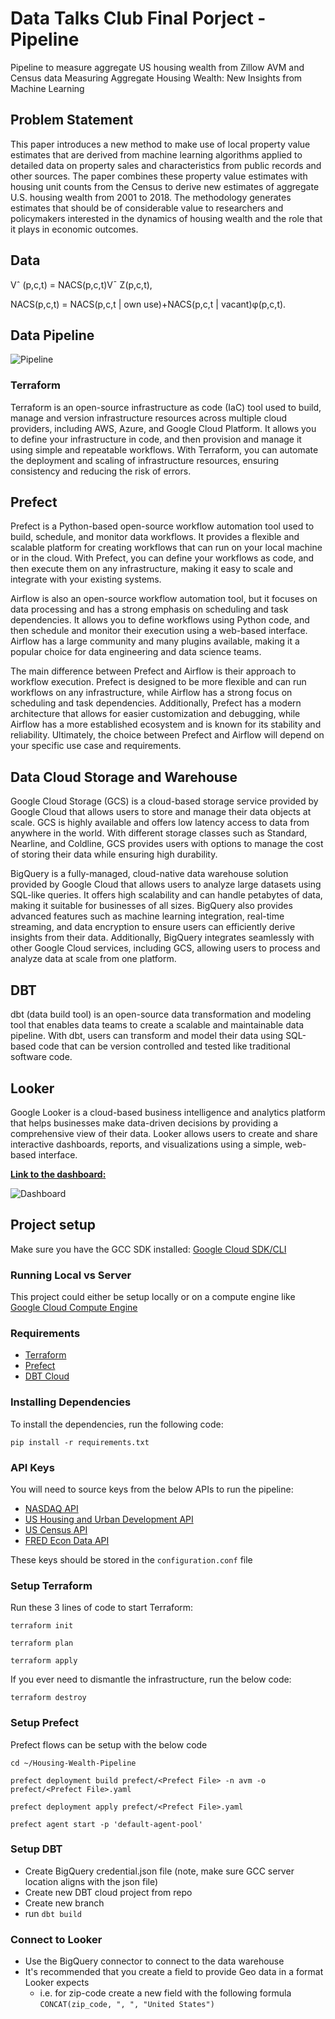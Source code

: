 # Data Talks Club Final Porject - Pipeline 
Pipeline to measure aggregate US housing wealth from Zillow AVM and Census data
Measuring Aggregate Housing Wealth: New Insights from
Machine Learning

## Problem Statement

This paper introduces a new method to make use of local property value estimates that are derived from machine learning algorithms applied to detailed data on property sales and characteristics from public records and other sources. The paper combines these property value estimates with housing unit counts from the Census to derive new estimates of aggregate U.S. housing wealth from 2001 to 2018. The methodology generates estimates that should be of considerable value to researchers and policymakers interested in the dynamics of housing wealth and the role that it plays in economic outcomes.
## Data 


Vˆ (p,c,t) = NACS(p,c,t)V¯ Z(p,c,t),

NACS(p,c,t) = NACS(p,c,t | own use)+NACS(p,c,t | vacant)φ(p,c,t).


## Data Pipeline

![Pipeline](images/Pipeline.png)


### Terraform 

Terraform is an open-source infrastructure as code (IaC) tool used to build, manage and version infrastructure resources across multiple cloud providers, including AWS, Azure, and Google Cloud Platform. It allows you to define your infrastructure in code, and then provision and manage it using simple and repeatable workflows. With Terraform, you can automate the deployment and scaling of infrastructure resources, ensuring consistency and reducing the risk of errors.

## Prefect

Prefect is a Python-based open-source workflow automation tool used to build, schedule, and monitor data workflows. It provides a flexible and scalable platform for creating workflows that can run on your local machine or in the cloud. With Prefect, you can define your workflows as code, and then execute them on any infrastructure, making it easy to scale and integrate with your existing systems.

Airflow is also an open-source workflow automation tool, but it focuses on data processing and has a strong emphasis on scheduling and task dependencies. It allows you to define workflows using Python code, and then schedule and monitor their execution using a web-based interface. Airflow has a large community and many plugins available, making it a popular choice for data engineering and data science teams.

The main difference between Prefect and Airflow is their approach to workflow execution. Prefect is designed to be more flexible and can run workflows on any infrastructure, while Airflow has a strong focus on scheduling and task dependencies. Additionally, Prefect has a modern architecture that allows for easier customization and debugging, while Airflow has a more established ecosystem and is known for its stability and reliability. Ultimately, the choice between Prefect and Airflow will depend on your specific use case and requirements.

## Data Cloud Storage and Warehouse

Google Cloud Storage (GCS) is a cloud-based storage service provided by Google Cloud that allows users to store and manage their data objects at scale. GCS is highly available and offers low latency access to data from anywhere in the world. With different storage classes such as Standard, Nearline, and Coldline, GCS provides users with options to manage the cost of storing their data while ensuring high durability.

BigQuery is a fully-managed, cloud-native data warehouse solution provided by Google Cloud that allows users to analyze large datasets using SQL-like queries. It offers high scalability and can handle petabytes of data, making it suitable for businesses of all sizes. BigQuery also provides advanced features such as machine learning integration, real-time streaming, and data encryption to ensure users can efficiently derive insights from their data. Additionally, BigQuery integrates seamlessly with other Google Cloud services, including GCS, allowing users to process and analyze data at scale from one platform.

## DBT

dbt (data build tool) is an open-source data transformation and modeling tool that enables data teams to create a scalable and maintainable data pipeline. With dbt, users can transform and model their data using SQL-based code that can be version controlled and tested like traditional software code.
## Looker

Google Looker is a cloud-based business intelligence and analytics platform that helps businesses make data-driven decisions by providing a comprehensive view of their data. Looker allows users to create and share interactive dashboards, reports, and visualizations using a simple, web-based interface.

 [**Link to the dashboard:**](https://lookerstudio.google.com/reporting/1f5246de-10f4-409b-9dea-b6f6e062d034/page/hT9ND)

![Dashboard](images/Dashboard.png)




## Project setup

Make sure you have the GCC SDK installed: [Google Cloud SDK/CLI](https://cloud.google.com/sdk/docs/install)

### Running Local vs Server

This project could either be setup locally or on a compute engine like [Google Cloud Compute Engine](https://cloud.google.com/compute)

### Requirements 
*  [Terraform](https://www.terraform.io/)
*  [Prefect](https://www.prefect.io/)
*  [DBT Cloud](https://www.getdbt.com/)

### Installing Dependencies

To install the dependencies, run the following code:

`pip install -r requirements.txt`

### API Keys

You will need to source keys from the below APIs to run the pipeline:
* [NASDAQ API](https://data.nasdaq.com/sign-up)
* [US Housing and Urban Development API](https://www.huduser.gov/hudapi/public/register?comingfrom=1)
* [US Census API](https://www.census.gov/data/developers/about/terms-of-service.html)
* [FRED Econ Data API](https://fred.stlouisfed.org/docs/api/api_key.html)

These keys should be stored in the `configuration.conf` file

### Setup Terraform

Run these 3 lines of code to start Terraform: 

`terraform init`

`terraform plan`

`terraform apply`

If you ever need to dismantle the infrastructure, run the below code:

`terraform destroy`

### Setup Prefect

Prefect flows can be setup with the below code

`cd ~/Housing-Wealth-Pipeline`

`prefect deployment build prefect/<Prefect File> -n avm -o prefect/<Prefect File>.yaml`

`prefect deployment apply prefect/<Prefect File>.yaml`

`prefect agent start -p 'default-agent-pool'`

### Setup DBT
* Create BigQuery credential.json file (note, make sure GCC server location aligns with the json file)
* Create new DBT cloud project from repo
* Create new branch
* run `dbt build`

### Connect to Looker

* Use the BigQuery connector to connect to the data warehouse
* It's recommended that you create a field to provide Geo data in a format Looker expects
  * i.e. for zip-code create a new field with the following formula `CONCAT(zip_code, ", ", "United States")`